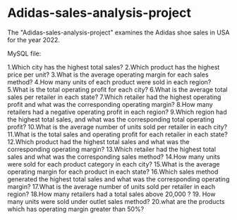 # Adidas-sales-analysis-project
The "Adidas-sales-analysis-project" examines the Adidas shoe sales in USA for the year 2022.

MySQL file:

1.Which city has the highest total sales?
2.Which product has the highest price per unit?
3.What is the average operating margin for each sales method?
4.How many units of each product were sold in each region?
5.What is the total operating profit for each city?
6.What is the average total sales per retailer in each state?
7.Which retailer had the highest operating profit and what was the corresponding operating margin?
 8.How many retailers had a negative operating profit in each region?
9.Which region had the highest total sales, and what was the corresponding total operating profit?
10.What is the average number of units sold per retailer in each city?
11.What is the total sales and operating profit for each retailer in each state?
12.Which product had the highest total sales and what was the corresponding operating margin?
13.Which retailer had the highest total sales and what was the corresponding sales method?
14.How many units were sold for each product category in each city?
15.What is the average operating margin for each product in each state?
16.Which sales method generated the highest total sales and what was the corresponding operating margin?
17.What is the average number of units sold per retailer in each region?
18.How many retailers had a total sales above 20,000 ?
19. How many units were sold under outlet sales method?
20.what are the products which has operating margin greater than 50%?

